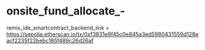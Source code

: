 # onsite_fund_allocate_-


remix_ide_smartcontract_backend_iink = https://sepolia.etherscan.io/tx/0xf3831e9f45c0e845a3ed5980431559d128eacf2235f22bebc185f489c26d26af
